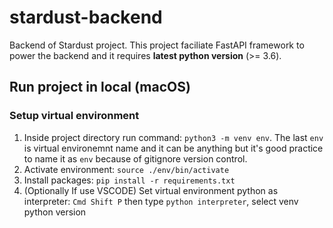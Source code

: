 # stardust-backend
Backend of Stardust project. This project faciliate FastAPI framework to power the backend and it requires **latest python version** (>= 3.6).

## Run project in local (macOS)
### Setup virtual environment
1. Inside project directory run command: `python3 -m venv env`. The last `env` is virtual environemnt name and it can be anything but it's good practice to name it as `env` because of gitignore version control.
2. Activate environment: `source ./env/bin/activate`
3. Install packages: `pip install -r requirements.txt`
4. (Optionally If use VSCODE) Set virtual environment python as interpreter: `Cmd Shift P` then type `python interpreter`, select venv python version